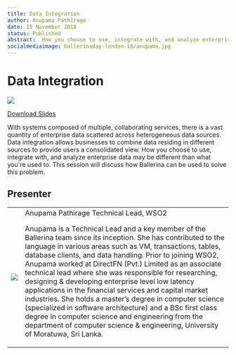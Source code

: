 ```yaml
---
title: Data Integration
author: Anupama Pathirage
date: 15 November 2018
status: Published
abstract:  How you choose to use, integrate with, and analyze enterprise data may be different than what you're used to. This session will discuss how Ballerina can be used to solve this problem.
socialmediaimage: ballerinaday-london-18/anupama.jpg
---
```

<script src="/js/ballerina-form.js?03"></script><link rel="stylesheet" href="/css/webinar-page.css"></link><link rel="stylesheet" href="/css/ballerinacon-page.css"></link>

<div class="col-xs-12 col-sm-12 col-md-9 col-lg-9" style="padding:0;">
<h1>Data Integration</h1>
</div>
<div class="col-xs-12 col-sm-12 col-md-3 col-lg-3" style="padding:0;">
<a href="/learn/events/ballerina-day-london-2018/" target="_blank"><img class="cInlineLogo" src="/img/ballerinaday-london-logo.png"/></a>
</div>
<!-- <div class="col-xs-12 col-sm-12 col-md-12 col-lg-12 cConVideoContainer">
<div class="embed-responsive embed-responsive-16by9">
<iframe class="embed-responsive-item" src="https://www.youtube.com/embed/-lA3KD3ostU" frameborder="0" allow="autoplay; encrypted-media" allowfullscreen></iframe>
</div>
</div> -->

<div class="clearfix"></div>

<a class="cBallerina-io-Home-main-download-button cGuidesDownloadButton cDownloadSlides" target="_blank" href="https://www.slideshare.net/ballerinaslides/data-integration-123581623">Download Slides</a>

<div class="clearfix"></div>

With systems composed of multiple, collaborating services, there is a vast quantity of enterprise data scattered across heterogeneous data sources. Data integration allows businesses to combine data residing in different sources to provide users a consolidated view. How you choose to use, integrate with, and analyze enterprise data may be different than what you're used to. This session will discuss how Ballerina can be used to solve this problem.

## Presenter

<table class="cWebinarPresenter">
    <tr>
        <td class="cWebinarPresenterPic"><img src="//wso2.cachefly.net/wso2/sites/all/images/wso2conasia18/new/anupama.png"/></td>
        <td class="cWebinarPresenterBio">
      <span class="cPresenterName">Anupama Pathirage</span>
      <span class="cPresenterTitle">Technical Lead, WSO2 </span>
       <p>Anupama is a Technical Lead and a key member of the Ballerina team since its inception. She has contributed to the language in various areas such as VM, transactions, tables, database clients, and data handling.  Prior to joining WSO2, Anupama worked at DirectFN (Pvt.) Limited as an associate technical lead where she was responsible for researching, designing & developing enterprise level low latency applications in the financial services and capital market industries. She holds a master’s degree in computer science (specialized in software architecture) and a BSc first class degree in computer science and engineering from the department of computer science & engineering, University of Moratuwa, Sri Lanka.</p></td>
    </tr>

</table>

</div>
</div>
